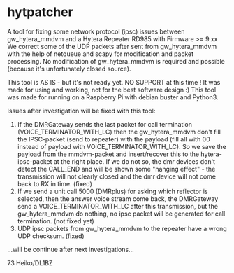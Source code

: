 # hytpatcher
A tool for fixing some network protocol (ipsc) issues between gw_hytera_mmdvm and a Hytera Repeater RD985 with Firmware >= 9.xx
We correct some of the UDP packets after sent from gw_hytera_mmdvm with the help of netqueue and scapy for modification and packet processing. No modification of gw_hytera_mmdvm is required and possible (because it's unfortunately closed source).

This tool is AS IS - but it's not ready yet.
NO SUPPORT at this time !
It was made for using and working, not for the best software design :)
This tool was made for running on a Raspberry Pi with debian buster and Python3.

Issues after investigation will be fixed with this tool:
1. If the DMRGateway sends the last packet for call termination (VOICE_TERMINATOR_WITH_LC) then the gw_hytera_mmdvm don't fill the IPSC-packet (send to repeater) with the payload (fill all with 00 instead of payload with VOICE_TERMINATOR_WITH_LC). So we save the payload from the mmdvm-packet and insert/recover this to the hytera-ipsc-packet at the right place. If we do not so, the dmr devices don't detect the CALL_END and will be shown some "hanging effect" - the transmission will not clearly closed and the dmr device will not come back to RX in time. (fixed)
2. If we send a unit call 5000 (DMRplus) for asking which reflector is selected, then the answer voice stream come back, the DMRGateway send a VOICE_TERMINATOR_WITH_LC after this transmission, but the gw_hytera_mmdvm do nothing, no ipsc packet will be generated for call termination. (not fixed yet)
3. UDP ipsc packets from gw_hytera_mmdvm to the repeater have a wrong UDP checksum. (fixed)

...will be continue after next investigations...

73 Heiko/DL1BZ
